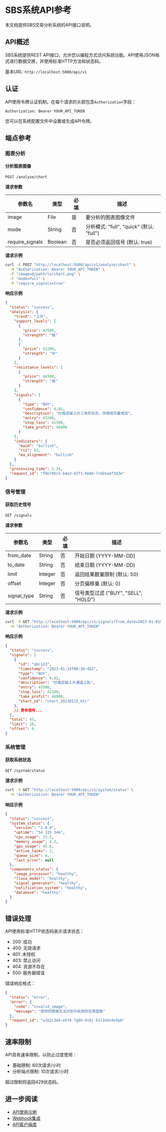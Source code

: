# SBS系统API参考

本文档提供SBS交易分析系统的API接口说明。

## API概述

SBS系统提供REST API接口，允许您以编程方式访问系统功能。API使用JSON格式进行数据交换，并使用标准HTTP方法和状态码。

基本URL: `http://localhost:5000/api/v1`

## 认证

API使用令牌认证机制。在每个请求的头部包含`Authorization`字段：

```
Authorization: Bearer YOUR_API_TOKEN
```

您可以在系统配置文件中设置或生成API令牌。

## 端点参考

### 图表分析

#### 分析图表图像

```
POST /analyze/chart
```

**请求参数**

| 参数名 | 类型 | 必填 | 描述 |
|--------|------|------|------|
| image | File | 是 | 要分析的图表图像文件 |
| mode | String | 否 | 分析模式: "full", "quick" (默认: "full") |
| require_signals | Boolean | 否 | 是否必须返回信号 (默认: true) |

**请求示例**

```bash
curl -X POST "http://localhost:5000/api/v1/analyze/chart" \
  -H "Authorization: Bearer YOUR_API_TOKEN" \
  -F "image=@/path/to/chart.png" \
  -F "mode=full" \
  -F "require_signals=true"
```

**响应示例**

```json
{
  "status": "success",
  "analysis": {
    "trend": "上升",
    "support_levels": [
      {
        "price": 42500,
        "strength": "强"
      },
      {
        "price": 41200,
        "strength": "中"
      }
    ],
    "resistance_levels": [
      {
        "price": 44300,
        "strength": "强"
      }
    ],
    "signals": [
      {
        "type": "BUY",
        "confidence": 0.85,
        "description": "价格突破上升三角形形态，伴随成交量增加",
        "entry": 43200,
        "stop_loss": 41500,
        "take_profit": 46000
      }
    ],
    "indicators": {
      "macd": "bullish",
      "rsi": 63,
      "ma_alignment": "bullish"
    }
  },
  "processing_time": 2.34,
  "request_id": "f8e7d6c5-b4a3-42f1-9e8d-7c6b5a4f3d2e"
}
```

### 信号管理

#### 获取历史信号

```
GET /signals
```

**请求参数**

| 参数名 | 类型 | 必填 | 描述 |
|--------|------|------|------|
| from_date | String | 否 | 开始日期 (YYYY-MM-DD) |
| to_date | String | 否 | 结束日期 (YYYY-MM-DD) |
| limit | Integer | 否 | 返回结果数量限制 (默认: 50) |
| offset | Integer | 否 | 分页偏移量 (默认: 0) |
| signal_type | String | 否 | 信号类型过滤 ("BUY", "SELL", "HOLD") |

**请求示例**

```bash
curl -X GET "http://localhost:5000/api/v1/signals?from_date=2023-01-01&limit=10&signal_type=BUY" \
  -H "Authorization: Bearer YOUR_API_TOKEN"
```

**响应示例**

```json
{
  "status": "success",
  "signals": [
    {
      "id": "abc123",
      "timestamp": "2023-01-15T08:30:45Z",
      "type": "BUY",
      "confidence": 0.92,
      "description": "价格突破上升通道上轨",
      "entry": 43500,
      "stop_loss": 42100,
      "take_profit": 46000,
      "chart_id": "chart_20230115_btc"
    },
    // 更多信号...
  ],
  "total": 45,
  "limit": 10,
  "offset": 0
}
```

### 系统管理

#### 获取系统状态

```
GET /system/status
```

**请求示例**

```bash
curl -X GET "http://localhost:5000/api/v1/system/status" \
  -H "Authorization: Bearer YOUR_API_TOKEN"
```

**响应示例**

```json
{
  "status": "success",
  "system_status": {
    "version": "1.0.0",
    "uptime": "5d 12h 34m",
    "cpu_usage": 23.5,
    "memory_usage": 4.2,
    "gpu_usage": 45.6,
    "active_tasks": 2,
    "queue_size": 0,
    "last_error": null
  },
  "components_status": {
    "image_processor": "healthy",
    "llava_model": "healthy",
    "signal_generator": "healthy",
    "notification_system": "healthy",
    "database": "healthy"
  }
}
```

## 错误处理

API使用标准HTTP状态码表示请求状态：

- 200: 成功
- 400: 无效请求
- 401: 未授权
- 403: 禁止访问
- 404: 资源不存在
- 500: 服务器错误

错误响应格式：

```json
{
  "status": "error",
  "error": {
    "code": "invalid_image",
    "message": "提供的图像无法识别为有效的交易图表"
  },
  "request_id": "a1b2c3d4-e5f6-7g8h-9i0j-k1l2m3n4o5p6"
}
```

## 速率限制

API具有速率限制，以防止过度使用：

- 基础限制: 60次请求/小时
- 分析端点限制: 10次请求/小时

超过限制将返回429状态码。

## 进一步阅读

- [API使用示例](examples.md)
- [Webhook集成](webhooks.md)
- [API客户端库](client-libraries.md) 
